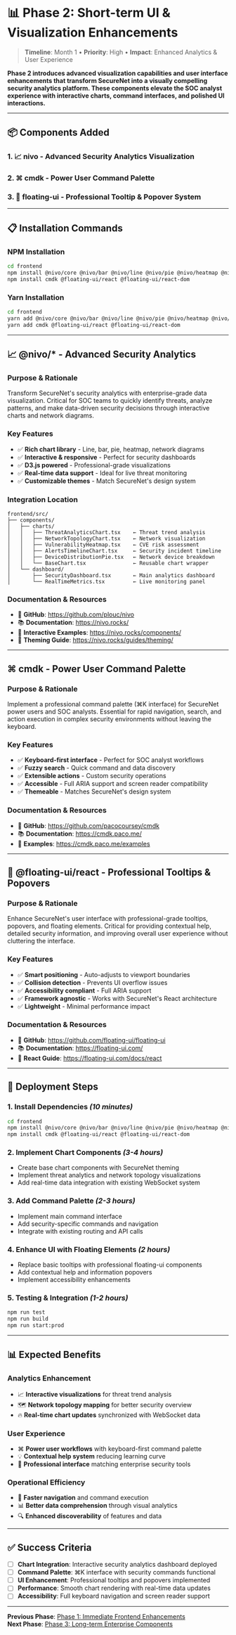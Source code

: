 # 📊 Phase 2: Short-term UI & Visualization Enhancements

> **Timeline**: Month 1 • **Priority**: High • **Impact**: Enhanced Analytics & User Experience

**Phase 2 introduces advanced visualization capabilities and user interface enhancements that transform SecureNet into a visually compelling security analytics platform. These components elevate the SOC analyst experience with interactive charts, command interfaces, and polished UI interactions.**

---

## 📦 **Components Added**

### 1. 📈 **nivo** - Advanced Security Analytics Visualization
### 2. ⌘ **cmdk** - Power User Command Palette  
### 3. 🎯 **floating-ui** - Professional Tooltip & Popover System

---

## 📋 **Installation Commands**

### **NPM Installation**
```bash
cd frontend
npm install @nivo/core @nivo/bar @nivo/line @nivo/pie @nivo/heatmap @nivo/network
npm install cmdk @floating-ui/react @floating-ui/react-dom
```

### **Yarn Installation**
```bash
cd frontend
yarn add @nivo/core @nivo/bar @nivo/line @nivo/pie @nivo/heatmap @nivo/network
yarn add cmdk @floating-ui/react @floating-ui/react-dom
```

---

## 📈 **@nivo/*** - Advanced Security Analytics

### **Purpose & Rationale**
Transform SecureNet's security analytics with enterprise-grade data visualization. Critical for SOC teams to quickly identify threats, analyze patterns, and make data-driven security decisions through interactive charts and network diagrams.

### **Key Features**
- ✅ **Rich chart library** - Line, bar, pie, heatmap, network diagrams
- ✅ **Interactive & responsive** - Perfect for security dashboards
- ✅ **D3.js powered** - Professional-grade visualizations
- ✅ **Real-time data support** - Ideal for live threat monitoring
- ✅ **Customizable themes** - Match SecureNet's design system

### **Integration Location**
```
frontend/src/
├── components/
│   ├── charts/
│   │   ├── ThreatAnalyticsChart.tsx    ← Threat trend analysis
│   │   ├── NetworkTopologyChart.tsx    ← Network visualization
│   │   ├── VulnerabilityHeatmap.tsx    ← CVE risk assessment
│   │   ├── AlertsTimelineChart.tsx     ← Security incident timeline
│   │   ├── DeviceDistributionPie.tsx   ← Network device breakdown
│   │   └── BaseChart.tsx               ← Reusable chart wrapper
│   └── dashboard/
│       ├── SecurityDashboard.tsx       ← Main analytics dashboard
│       └── RealTimeMetrics.tsx         ← Live monitoring panel
```

### **Documentation & Resources**
- 📖 **GitHub**: https://github.com/plouc/nivo
- 📚 **Documentation**: https://nivo.rocks/
- 🎯 **Interactive Examples**: https://nivo.rocks/components/
- 🎨 **Theming Guide**: https://nivo.rocks/guides/theming/

---

## ⌘ **cmdk** - Power User Command Palette

### **Purpose & Rationale**
Implement a professional command palette (⌘K interface) for SecureNet power users and SOC analysts. Essential for rapid navigation, search, and action execution in complex security environments without leaving the keyboard.

### **Key Features**
- ✅ **Keyboard-first interface** - Perfect for SOC analyst workflows
- ✅ **Fuzzy search** - Quick command and data discovery
- ✅ **Extensible actions** - Custom security operations
- ✅ **Accessible** - Full ARIA support and screen reader compatibility
- ✅ **Themeable** - Matches SecureNet's design system

### **Documentation & Resources**
- 📖 **GitHub**: https://github.com/pacocoursey/cmdk
- 📚 **Documentation**: https://cmdk.paco.me/
- 🎯 **Examples**: https://cmdk.paco.me/examples

---

## 🎯 **@floating-ui/react** - Professional Tooltips & Popovers

### **Purpose & Rationale**
Enhance SecureNet's user interface with professional-grade tooltips, popovers, and floating elements. Critical for providing contextual help, detailed security information, and improving overall user experience without cluttering the interface.

### **Key Features**
- ✅ **Smart positioning** - Auto-adjusts to viewport boundaries
- ✅ **Collision detection** - Prevents UI overflow issues
- ✅ **Accessibility compliant** - Full ARIA support
- ✅ **Framework agnostic** - Works with SecureNet's React architecture
- ✅ **Lightweight** - Minimal performance impact

### **Documentation & Resources**
- 📖 **GitHub**: https://github.com/floating-ui/floating-ui
- 📚 **Documentation**: https://floating-ui.com/
- 🎯 **React Guide**: https://floating-ui.com/docs/react

---

## 🚀 **Deployment Steps**

### **1. Install Dependencies** *(10 minutes)*
```bash
cd frontend
npm install @nivo/core @nivo/bar @nivo/line @nivo/pie @nivo/heatmap @nivo/network
npm install cmdk @floating-ui/react @floating-ui/react-dom
```

### **2. Implement Chart Components** *(3-4 hours)*
- Create base chart components with SecureNet theming
- Implement threat analytics and network topology visualizations
- Add real-time data integration with existing WebSocket system

### **3. Add Command Palette** *(2-3 hours)*
- Implement main command interface
- Add security-specific commands and navigation
- Integrate with existing routing and API calls

### **4. Enhance UI with Floating Elements** *(2 hours)*
- Replace basic tooltips with professional floating-ui components
- Add contextual help and information popovers
- Implement accessibility enhancements

### **5. Testing & Integration** *(1-2 hours)*
```bash
npm run test
npm run build
npm run start:prod
```

---

## 📊 **Expected Benefits**

### **Analytics Enhancement**
- 📈 **Interactive visualizations** for threat trend analysis
- 🗺️ **Network topology mapping** for better security overview
- 🔥 **Real-time chart updates** synchronized with WebSocket data

### **User Experience**
- ⌘ **Power user workflows** with keyboard-first command palette
- 💡 **Contextual help system** reducing learning curve
- 🎯 **Professional interface** matching enterprise security tools

### **Operational Efficiency**
- 🚀 **Faster navigation** and command execution
- 📊 **Better data comprehension** through visual analytics
- 🔍 **Enhanced discoverability** of features and data

---

## ✅ **Success Criteria**

- [ ] **Chart Integration**: Interactive security analytics dashboard deployed
- [ ] **Command Palette**: ⌘K interface with security commands functional
- [ ] **UI Enhancement**: Professional tooltips and popovers implemented
- [ ] **Performance**: Smooth chart rendering with real-time data updates
- [ ] **Accessibility**: Full keyboard navigation and screen reader support

---

**Previous Phase**: [Phase 1: Immediate Frontend Enhancements](./phase-1-frontend-enhancements.md)  
**Next Phase**: [Phase 3: Long-term Enterprise Components](./phase-3-enterprise-components.md) 